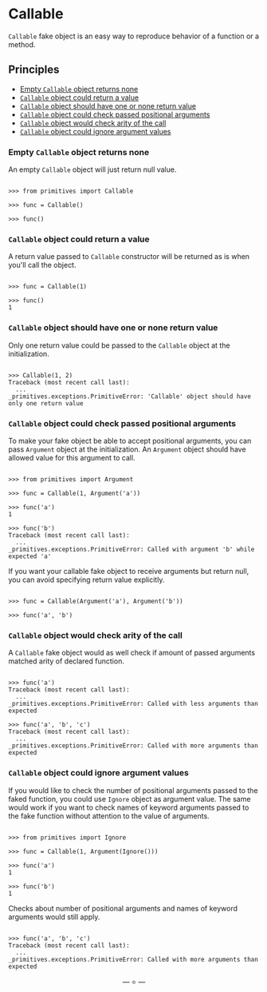 # Callable

`Callable` fake object is an easy way to reproduce behavior of a function or a
method.

## Principles

- [Empty `Callable` object returns none](#empty-callable-object-returns-none)
- [`Callable` object could return a value](#callable-object-could-return-a-value)
- [`Callable` object should have one or none return value](#callable-object-should-have-one-or-none-return-value)
- [`Callable` object could check passed positional arguments](#callable-object-could-check-passed-positional-arguments)
- [`Callable` object would check arity of the call](#callable-object-would-check-arity-of-the-call)
- [`Callable` object could ignore argument values](#callable-object-could-ignore-argument-values)

### Empty `Callable` object returns none

An empty `Callable` object will just return null value.

```pycon

>>> from primitives import Callable

>>> func = Callable()

>>> func()

```

### `Callable` object could return a value

A return value passed to `Callable` constructor will be returned as is when
you'll call the object.

```pycon

>>> func = Callable(1)

>>> func()
1

```

### `Callable` object should have one or none return value

Only one return value could be passed to the `Callable` object at the
initialization.

```pycon

>>> Callable(1, 2)
Traceback (most recent call last):
  ...
_primitives.exceptions.PrimitiveError: 'Callable' object should have only one return value

```

### `Callable` object could check passed positional arguments

To make your fake object be able to accept positional arguments, you can pass
`Argument` object at the initialization. An `Argument` object should have
allowed value for this argument to call.

```pycon

>>> from primitives import Argument

>>> func = Callable(1, Argument('a'))

>>> func('a')
1

>>> func('b')
Traceback (most recent call last):
  ...
_primitives.exceptions.PrimitiveError: Called with argument 'b' while expected 'a'

```

If you want your callable fake object to receive arguments but return null, you
can avoid specifying return value explicitly.

```pycon

>>> func = Callable(Argument('a'), Argument('b'))

>>> func('a', 'b')

```

### `Callable` object would check arity of the call

A `Callable` fake object would as well check if amount of passed arguments
matched arity of declared function.

```pycon

>>> func('a')
Traceback (most recent call last):
  ...
_primitives.exceptions.PrimitiveError: Called with less arguments than expected

>>> func('a', 'b', 'c')
Traceback (most recent call last):
  ...
_primitives.exceptions.PrimitiveError: Called with more arguments than expected

```

### `Callable` object could ignore argument values

If you would like to check the number of positional arguments passed to the
faked function, you could use `Ignore` object as argument value. The same would
work if you want to check names of keyword arguments passed to the fake function
without attention to the value of arguments.

```pycon

>>> from primitives import Ignore

>>> func = Callable(1, Argument(Ignore()))

>>> func('a')
1

>>> func('b')
1

```

Checks about number of positional arguments and names of keyword arguments would
still apply.

```pycon

>>> func('a', 'b', 'c')
Traceback (most recent call last):
  ...
_primitives.exceptions.PrimitiveError: Called with more arguments than expected

```

<p align="center">&mdash; ⭐ &mdash;</p>
